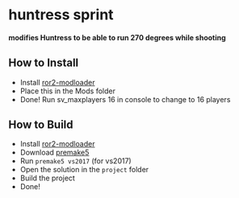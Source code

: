 # huntress sprint
#### modifies Huntress to be able to run 270 degrees while shooting

## How to Install
- Install [ror2-modloader](https://github.com/meepen/ror2-modloader)
- Place this in the Mods folder
- Done! Run sv_maxplayers 16 in console to change to 16 players

## How to Build
- Install [ror2-modloader](https://github.com/meepen/ror2-modloader)
- Download [premake5](https://github.com/premake/premake-core/releases)
- Run `premake5 vs2017` (for vs2017)
- Open the solution in the `project` folder
- Build the project
- Done!